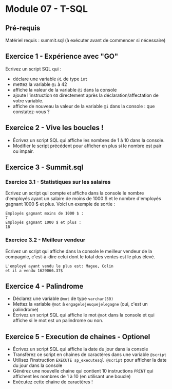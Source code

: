 # Module 07 - T-SQL

## Pré-requis

Matériel requis : summit.sql (à exécuter avant de commencer si nécessaire)

## Exercice 1 - Expérience avec "GO"

Écrivez un script SQL qui :

- déclare une variable `@i` de type `int`
- mettez la variable `@i` à 42
- affiche la valeur de la variable `@i` dans la console
- ajoute l'instruction `GO` directement après la déclaration/affectation de votre variable.
- affiche de nouveau la valeur de la variable `@i` dans la console : que constatez-vous ?

## Exercice 2 - Vive les boucles !

- Écrivez un script SQL qui affiche les nombres de 1 à 10 dans la console.
- Modifier le script précédent pour afficher en plus si le nombre est pair ou impair.

## Exercice 3 - Summit.sql

### Exercice 3.1 - Statistiques sur les salaires

Écrivez un script qui compte et affiche dans la console le nombre d'employés ayant un salaire de moins de 1000 $ et le nombre d'employés gagnant 1000 $ et plus. Voici un exemple de sortie :

```
Employés gagnant moins de 1000 $ :
7
Employés gagnant 1000 $ et plus :
18
```

### Exercice 3.2 - Meilleur vendeur

Écrivez un script qui affiche dans la console le meilleur vendeur de la compagnie, c'est-à-dire celui dont le total des ventes est le plus élevé.

```
L'employé ayant vendu le plus est: Magee, Colin
et il a vendu 1629066.37$
```

## Exercice 4 - Palindrome

- Déclarez une variable `@mot` de type `varchar(50)`
- Mettez la variable `@mot` à `engagelejeuquejelegagne` (oui, c'est un palindrome)
- Écrivez un script SQL qui affiche le mot `@mot` dans la console et qui affiche si le mot est un palindrome ou non.

## Exercice 5 - Execution de chaines - Optionel

- Écrivez un script SQL qui affiche la date du jour dans la console
- Transférez ce script en chaines de caractères dans une variable `@script`
- Utilisez l'instruction `EXECUTE sp_executesql @script` pour afficher la date du jour dans la console
- Générez une nouvelle chaine qui contient 10 instructions `PRINT` qui affichent les nombres de 1 à 10 (en utilisant une boucle)
- Exécutez cette chaine de caractères !
